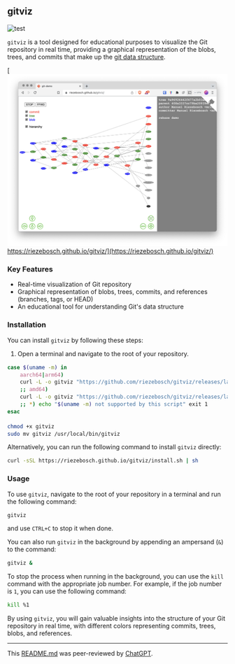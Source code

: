 ## gitviz

![test](https://github.com/riezebosch/gitviz/workflows/test/badge.svg)

`gitviz` is a tool designed for educational purposes to visualize the Git repository in real time, providing a graphical representation of the blobs, trees, and commits that make up the [git data structure](https://eagain.net/articles/git-for-computer-scientists/).

[![graph](img/graph.png)https://riezebosch.github.io/gitviz/](https://riezebosch.github.io/gitviz/)

### Key Features

- Real-time visualization of Git repository
- Graphical representation of blobs, trees, commits, and references (branches, tags, or HEAD)
- An educational tool for understanding Git's data structure

### Installation

You can install `gitviz` by following these steps:

1. Open a terminal and navigate to the root of your repository.

```sh
case $(uname -m) in
    aarch64|arm64)
    curl -L -o gitviz "https://github.com/riezebosch/gitviz/releases/latest/download/gitviz_$(uname)_arm64" 
    ;; amd64)
    curl -L -o gitviz "https://github.com/riezebosch/gitviz/releases/latest/download/gitviz_$(uname)_amd64"
    ;; *) echo "$(uname -m) not supported by this script" exit 1
esac

chmod +x gitviz
sudo mv gitviz /usr/local/bin/gitviz
```

Alternatively, you can run the following command to install `gitviz` directly:

```sh
curl -sSL https://riezebosch.github.io/gitviz/install.sh | sh
```

### Usage

To use `gitviz`, navigate to the root of your repository in a terminal and run the following command:

```sh
gitviz
```

and use `CTRL+C` to stop it when done.

You can also run `gitviz` in the background by appending an ampersand (`&`) to the command:

```sh
gitviz &
```

To stop the process when running in the background, you can use the `kill` command with the appropriate job number. For example, if the job number is `1`, you can use the following command:

```sh
kill %1
```

By using `gitviz`, you will gain valuable insights into the structure of your Git repository in real time, with different colors representing commits, trees, blobs, and references.

---

This [README.md](./README.md) was peer-reviewed by [ChatGPT](https://chat.openai.com/).